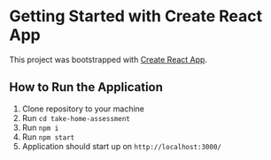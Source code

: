 # Getting Started with Create React App

This project was bootstrapped with [Create React App](https://github.com/facebook/create-react-app).

## How to Run the Application 

1. Clone repository to your machine
2. Run `cd take-home-assessment`
3. Run `npm i`
4. Run `npm start`
5. Application should start up on `http://localhost:3000/`
